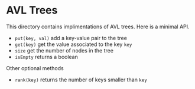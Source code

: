 # AVL Trees

This directory contains implimentations of AVL trees.
Here is a minimal API.

* `put(key, val)` add a key-value pair to the tree
* `get(key)` get the value associated to the key `key`
* `size` get the number of nodes in the tree
* `isEmpty` returns a boolean

Other optional methods

* `rank(key)` returns the number of keys smaller than `key`
